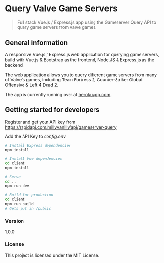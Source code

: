 # Query Valve Game Servers
> Full stack Vue.js / Express.js app using the Gameserver Query API to query game servers from Valve games.

## General information

A responsive Vue.js / Express.js web application for querying game servers, build with Vue.js & Bootstrap as the frontend, Node.JS & Express.js as the backend.

The web application allows you to query different game servers from many of Valve's games, including Team Fortress 2, Counter-Strike: Global Offensive & Left 4 Dead 2.

The app is currently running over at [herokuapp.com](https://query-game-servers.herokuapp.com/).

## Getting started for developers

Register and get your API key from
https://rapidapi.com/millyvanilly/api/gameserver-query

Add the API Key to _config.env_

```bash
# Install Express dependencies
npm install

# Install Vue dependencies
cd client
npm install

# Serve
cd ..
npm run dev

# Build for production
cd client
npm run build
# Gets put in /public
```

### Version

1.0.0

### License

This project is licensed under the MIT License.
